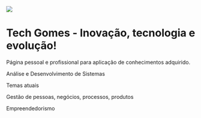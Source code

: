 <img src="https://i.postimg.cc/vHFB1JPf/Tech-Gomes-menor.png">

# Tech Gomes - Inovação, tecnologia e evolução!

<p>Página pessoal e profissional para aplicação de conhecimentos adquirido.</p>
<p>Análise e Desenvolvimento de Sistemas</p>
<p>Temas atuais</p>
<p>Gestão de pessoas, negócios, processos, produtos</p>
<p>Empreendedorismo</p>
